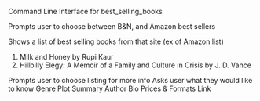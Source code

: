 
Command Line Interface for best_selling_books

Prompts user to choose between B&N, and Amazon best sellers

Shows a list of best selling books from that site
  (ex of Amazon list)
  1. Milk and Honey by Rupi Kaur
  2. Hillbilly Elegy: A Memoir of a Family and Culture in Crisis by J. D. Vance

Prompts user to choose listing for more info
Asks user what they would like to know
  Genre
  Plot Summary
  Author Bio
  Prices & Formats
  Link
  
